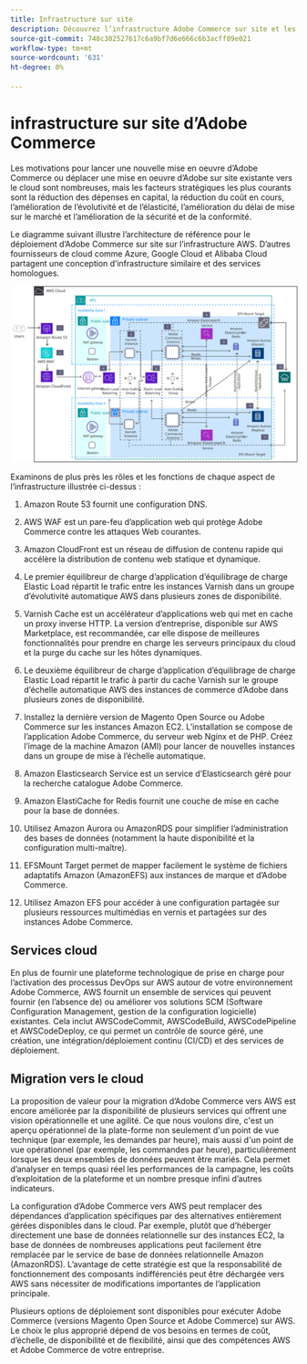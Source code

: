 ```yaml
---
title: Infrastructure sur site
description: Découvrez l’infrastructure Adobe Commerce sur site et les services cloud tiers.
source-git-commit: 748c302527617c6a9bf7d6e666c6b3acff89e021
workflow-type: tm+mt
source-wordcount: '631'
ht-degree: 0%

---
```



# infrastructure sur site d’Adobe Commerce

Les motivations pour lancer une nouvelle mise en oeuvre d’Adobe Commerce ou déplacer une mise en oeuvre d’Adobe sur site existante vers le cloud sont nombreuses, mais les facteurs stratégiques les plus courants sont la réduction des dépenses en capital, la réduction du coût en cours, l’amélioration de l’évolutivité et de l’élasticité, l’amélioration du délai de mise sur le marché et l’amélioration de la sécurité et de la conformité.

Le diagramme suivant illustre l’architecture de référence pour le déploiement d’Adobe Commerce sur site sur l’infrastructure AWS. D’autres fournisseurs de cloud comme Azure, Google Cloud et Alibaba Cloud partagent une conception d’infrastructure similaire et des services homologues.

![Diagramme présentant l’infrastructure Adobe Commerce auto-hébergée sur des services cloud tiers](../../assets/playbooks/on-premises-infrastructure.svg)

Examinons de plus près les rôles et les fonctions de chaque aspect de l’infrastructure illustrée ci-dessus :

1. Amazon Route 53 fournit une configuration DNS.

1. AWS WAF est un pare-feu d’application web qui protège Adobe Commerce contre les attaques Web courantes.

1. Amazon CloudFront est un réseau de diffusion de contenu rapide qui accélère la distribution de contenu web statique et dynamique.

1. Le premier équilibreur de charge d’application d’équilibrage de charge Elastic Load répartit le trafic entre les instances Varnish dans un groupe d’évolutivité automatique AWS dans plusieurs zones de disponibilité.

1. Varnish Cache est un accélérateur d’applications web qui met en cache un proxy inverse HTTP. La version d’entreprise, disponible sur AWS Marketplace, est recommandée, car elle dispose de meilleures fonctionnalités pour prendre en charge les serveurs principaux du cloud et la purge du cache sur les hôtes dynamiques.

1. Le deuxième équilibreur de charge d’application d’équilibrage de charge Elastic Load répartit le trafic à partir du cache Varnish sur le groupe d’échelle automatique AWS des instances de commerce d’Adobe dans plusieurs zones de disponibilité.

1. Installez la dernière version de Magento Open Source ou Adobe Commerce sur les instances Amazon EC2. L’installation se compose de l’application Adobe Commerce, du serveur web Nginx et de PHP. Créez l’image de la machine Amazon (AMI) pour lancer de nouvelles instances dans un groupe de mise à l’échelle automatique.

1. Amazon Elasticsearch Service est un service d’Elasticsearch géré pour la recherche catalogue Adobe Commerce.

1. Amazon ElastiCache for Redis fournit une couche de mise en cache pour la base de données.

1. Utilisez Amazon Aurora ou AmazonRDS pour simplifier l’administration des bases de données (notamment la haute disponibilité et la configuration multi-maître).

1. EFSMount Target permet de mapper facilement le système de fichiers adaptatifs Amazon (AmazonEFS) aux instances de marque et d’Adobe Commerce.

1. Utilisez Amazon EFS pour accéder à une configuration partagée sur plusieurs ressources multimédias en vernis et partagées sur des instances Adobe Commerce.

## Services cloud

En plus de fournir une plateforme technologique de prise en charge pour l’activation des processus DevOps sur AWS autour de votre environnement Adobe Commerce, AWS fournit un ensemble de services qui peuvent fournir (en l’absence de) ou améliorer vos solutions SCM (Software Configuration Management, gestion de la configuration logicielle) existantes. Cela inclut AWSCodeCommit, AWSCodeBuild, AWSCodePipeline et AWSCodeDeploy, ce qui permet un contrôle de source géré, une création, une intégration/déploiement continu (CI/CD) et des services de déploiement.

## Migration vers le cloud

La proposition de valeur pour la migration d’Adobe Commerce vers AWS est encore améliorée par la disponibilité de plusieurs services qui offrent une vision opérationnelle et une agilité. Ce que nous voulons dire, c&#39;est un aperçu opérationnel de la plate-forme non seulement d&#39;un point de vue technique (par exemple, les demandes par heure), mais aussi d&#39;un point de vue opérationnel (par exemple, les commandes par heure), particulièrement lorsque les deux ensembles de données peuvent être mariés. Cela permet d’analyser en temps quasi réel les performances de la campagne, les coûts d’exploitation de la plateforme et un nombre presque infini d’autres indicateurs.

La configuration d’Adobe Commerce vers AWS peut remplacer des dépendances d’application spécifiques par des alternatives entièrement gérées disponibles dans le cloud. Par exemple, plutôt que d’héberger directement une base de données relationnelle sur des instances EC2, la base de données de nombreuses applications peut facilement être remplacée par le service de base de données relationnelle Amazon (AmazonRDS). L’avantage de cette stratégie est que la responsabilité de fonctionnement des composants indifférenciés peut être déchargée vers AWS sans nécessiter de modifications importantes de l’application principale.

Plusieurs options de déploiement sont disponibles pour exécuter Adobe Commerce (versions Magento Open Source et Adobe Commerce) sur AWS. Le choix le plus approprié dépend de vos besoins en termes de coût, d’échelle, de disponibilité et de flexibilité, ainsi que des compétences AWS et Adobe Commerce de votre entreprise.

